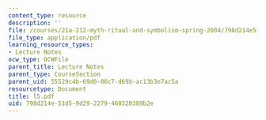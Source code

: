 ```yaml
---
content_type: resource
description: ''
file: /courses/21a-212-myth-ritual-and-symbolism-spring-2004/798d214e51d59d292279460320389b2e_l5.pdf
file_type: application/pdf
learning_resource_types:
- Lecture Notes
ocw_type: OCWFile
parent_title: Lecture Notes
parent_type: CourseSection
parent_uid: 55529c4b-69d0-06c7-d69b-ac13b3e7ac5a
resourcetype: Document
title: l5.pdf
uid: 798d214e-51d5-9d29-2279-460320389b2e
---
```

